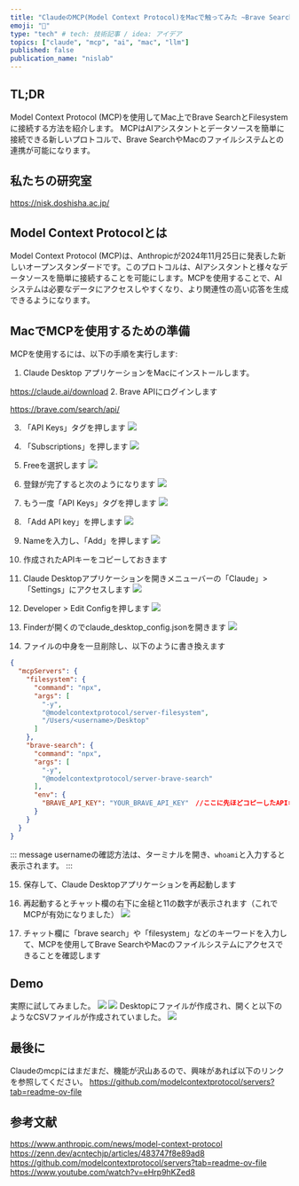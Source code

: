 ```yaml
---
title: "ClaudeのMCP(Model Context Protocol)をMacで触ってみた ~Brave SearchとFilesystemの連携~"
emoji: "📌"
type: "tech" # tech: 技術記事 / idea: アイデア
topics: ["claude", "mcp", "ai", "mac", "llm"]
published: false
publication_name: "nislab"
---
```


## TL;DR
Model Context Protocol (MCP)を使用してMac上でBrave SearchとFilesystemに接続する方法を紹介します。
MCPはAIアシスタントとデータソースを簡単に接続できる新しいプロトコルで、Brave SearchやMacのファイルシステムとの連携が可能になります。

## 私たちの研究室
https://nisk.doshisha.ac.jp/

## Model Context Protocolとは
Model Context Protocol (MCP)は、Anthropicが2024年11月25日に発表した新しいオープンスタンダードです。このプロトコルは、AIアシスタントと様々なデータソースを簡単に接続することを可能にします。MCPを使用することで、AIシステムは必要なデータにアクセスしやすくなり、より関連性の高い応答を生成できるようになります。

## MacでMCPを使用するための準備

MCPを使用するには、以下の手順を実行します:

1. Claude Desktop アプリケーションをMacにインストールします。

https://claude.ai/download
2. Brave APIにログインします

https://brave.com/search/api/

3. 「API Keys」タグを押します
![](/images/2024-11-30-claude-mcp/brave-1.png)

4. 「Subscriptions」を押します
![](/images/2024-11-30-claude-mcp/brave-2.png)

5. Freeを選択します
![](/images/2024-11-30-claude-mcp/brave-3.png)

6. 登録が完了すると次のようになります
![](/images/2024-11-30-claude-mcp/brave-4.png)

7. もう一度「API Keys」タグを押します
![](/images/2024-11-30-claude-mcp/brave-5.png)

8. 「Add API key」を押します 
![](/images/2024-11-30-claude-mcp/brave-6.png)

9. Nameを入力し、「Add」を押します
![](/images/2024-11-30-claude-mcp/brave-7.png)

10. 作成されたAPIキーをコピーしておきます

11. Claude Desktopアプリケーションを開きメニューバーの「Claude」>「Settings」にアクセスします
![](/images/2024-11-30-claude-mcp/claude-1.png)

12. Developer > Edit Configを押します
![](/images/2024-11-30-claude-mcp/claude-2.png)

13. Finderが開くのでclaude_desktop_config.jsonを開きます
![](/images/2024-11-30-claude-mcp/claude-3.png)

14. ファイルの中身を一旦削除し、以下のように書き換えます
```json
{
  "mcpServers": {
    "filesystem": {
      "command": "npx",
      "args": [
        "-y",
        "@modelcontextprotocol/server-filesystem",
        "/Users/<username>/Desktop"
      ]
    },
    "brave-search": {
      "command": "npx",
      "args": [
        "-y",
        "@modelcontextprotocol/server-brave-search"
      ],
      "env": {
        "BRAVE_API_KEY": "YOUR_BRAVE_API_KEY"　//ここに先ほどコピーしたAPIキーを貼り付けます
      }
    }
  }
}
```

::: message
usernameの確認方法は、ターミナルを開き、`whoami`と入力すると表示されます。
:::

15. 保存して、Claude Desktopアプリケーションを再起動します

16. 再起動するとチャット欄の右下に金槌と11の数字が表示されます（これでMCPが有効になりました）
![](/images/2024-11-30-claude-mcp/claude-4.png)

17. チャット欄に「brave search」や「filesystem」などのキーワードを入力して、MCPを使用してBrave SearchやMacのファイルシステムにアクセスできることを確認します


## Demo
実際に試してみました。
![](/images/2024-11-30-claude-mcp/demo-1.png)
![](/images/2024-11-30-claude-mcp/demo-2.png)
Desktopにファイルが作成され、開くと以下のようなCSVファイルが作成されていました。
![](/images/2024-11-30-claude-mcp/demo-3.png)

## 最後に
Claudeのmcpにはまだまだ、機能が沢山あるので、興味があれば以下のリンクを参照してください。
https://github.com/modelcontextprotocol/servers?tab=readme-ov-file


## 参考文献
https://www.anthropic.com/news/model-context-protocol
https://zenn.dev/acntechjp/articles/483747f8e89ad8
https://github.com/modelcontextprotocol/servers?tab=readme-ov-file
https://www.youtube.com/watch?v=eHrp9hKZed8
